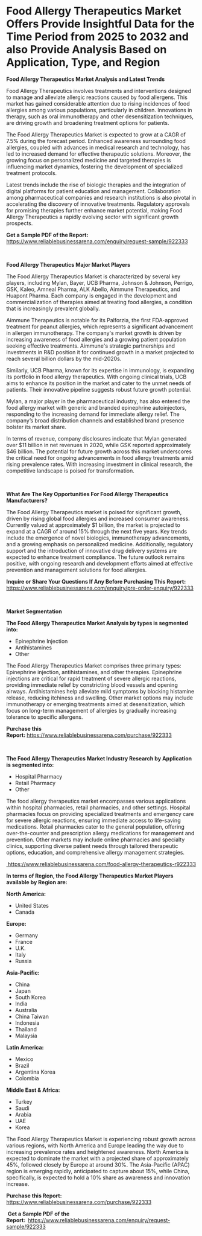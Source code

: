 <p><h1>Food Allergy Therapeutics Market Offers Provide Insightful Data for the Time Period from 2025 to 2032 and also Provide Analysis Based on Application, Type, and Region</h1></p><p><strong>Food Allergy Therapeutics Market Analysis and Latest Trends</strong></p>
<p><p>Food Allergy Therapeutics involves treatments and interventions designed to manage and alleviate allergic reactions caused by food allergens. This market has gained considerable attention due to rising incidences of food allergies among various populations, particularly in children. Innovations in therapy, such as oral immunotherapy and other desensitization techniques, are driving growth and broadening treatment options for patients.</p><p>The Food Allergy Therapeutics Market is expected to grow at a CAGR of 7.5% during the forecast period. Enhanced awareness surrounding food allergies, coupled with advances in medical research and technology, has led to increased demand for effective therapeutic solutions. Moreover, the growing focus on personalized medicine and targeted therapies is influencing market dynamics, fostering the development of specialized treatment protocols.</p><p>Latest trends include the rise of biologic therapies and the integration of digital platforms for patient education and management. Collaboration among pharmaceutical companies and research institutions is also pivotal in accelerating the discovery of innovative treatments. Regulatory approvals for promising therapies further enhance market potential, making Food Allergy Therapeutics a rapidly evolving sector with significant growth prospects.</p></p>
<p><strong>Get a Sample PDF of the Report:&nbsp;</strong> <a href="https://www.reliablebusinessarena.com/enquiry/request-sample/922333?utm_campaign=2217&utm_medium=2&utm_source=Github&utm_content=ia&utm_term=18042025&utm_id=food-allergy-therapeutics">https://www.reliablebusinessarena.com/enquiry/request-sample/922333</a></p>
<p>&nbsp;</p>
<p><strong>Food Allergy Therapeutics Major Market Players</strong></p>
<p><p>The Food Allergy Therapeutics Market is characterized by several key players, including Mylan, Bayer, UCB Pharma, Johnson & Johnson, Perrigo, GSK, Kaleo, Amneal Pharma, ALK Abello, Aimmune Therapeutics, and Huapont Pharma. Each company is engaged in the development and commercialization of therapies aimed at treating food allergies, a condition that is increasingly prevalent globally.</p><p>Aimmune Therapeutics is notable for its Palforzia, the first FDA-approved treatment for peanut allergies, which represents a significant advancement in allergen immunotherapy. The company's market growth is driven by increasing awareness of food allergies and a growing patient population seeking effective treatments. Aimmune's strategic partnerships and investments in R&D position it for continued growth in a market projected to reach several billion dollars by the mid-2020s.</p><p>Similarly, UCB Pharma, known for its expertise in immunology, is expanding its portfolio in food allergy therapeutics. With ongoing clinical trials, UCB aims to enhance its position in the market and cater to the unmet needs of patients. Their innovative pipeline suggests robust future growth potential.</p><p>Mylan, a major player in the pharmaceutical industry, has also entered the food allergy market with generic and branded epinephrine autoinjectors, responding to the increasing demand for immediate allergy relief. The company’s broad distribution channels and established brand presence bolster its market share.</p><p>In terms of revenue, company disclosures indicate that Mylan generated over $11 billion in net revenues in 2020, while GSK reported approximately $46 billion. The potential for future growth across this market underscores the critical need for ongoing advancements in food allergy treatments amid rising prevalence rates. With increasing investment in clinical research, the competitive landscape is poised for transformation.</p></p>
<p>&nbsp;</p>
<p><strong>What Are The Key Opportunities For Food Allergy Therapeutics Manufacturers?</strong></p>
<p><p>The Food Allergy Therapeutics market is poised for significant growth, driven by rising global food allergies and increased consumer awareness. Currently valued at approximately $1 billion, the market is projected to expand at a CAGR of around 15% through the next five years. Key trends include the emergence of novel biologics, immunotherapy advancements, and a growing emphasis on personalized medicine. Additionally, regulatory support and the introduction of innovative drug delivery systems are expected to enhance treatment compliance. The future outlook remains positive, with ongoing research and development efforts aimed at effective prevention and management solutions for food allergies.</p></p>
<p><strong>Inquire or Share Your Questions If Any Before Purchasing This Report:</strong> <a href="https://www.reliablebusinessarena.com/enquiry/pre-order-enquiry/922333?utm_campaign=2217&utm_medium=2&utm_source=Github&utm_content=ia&utm_term=18042025&utm_id=food-allergy-therapeutics">https://www.reliablebusinessarena.com/enquiry/pre-order-enquiry/922333</a></p>
<p>&nbsp;</p>
<p><strong>Market Segmentation</strong></p>
<p><strong>The Food Allergy Therapeutics Market Analysis by types is segmented into:</strong></p>
<p><ul><li>Epinephrine Injection</li><li>Antihistamines</li><li>Other</li></ul></p>
<p><p>The Food Allergy Therapeutics Market comprises three primary types: Epinephrine injection, antihistamines, and other therapies. Epinephrine injections are critical for rapid treatment of severe allergic reactions, providing immediate relief by constricting blood vessels and opening airways. Antihistamines help alleviate mild symptoms by blocking histamine release, reducing itchiness and swelling. Other market options may include immunotherapy or emerging treatments aimed at desensitization, which focus on long-term management of allergies by gradually increasing tolerance to specific allergens.</p></p>
<p><strong>Purchase this Report:&nbsp;</strong><a href="https://www.reliablebusinessarena.com/purchase/922333?utm_campaign=2217&utm_medium=2&utm_source=Github&utm_content=ia&utm_term=18042025&utm_id=food-allergy-therapeutics">https://www.reliablebusinessarena.com/purchase/922333</a></p>
<p>&nbsp;</p>
<p><strong>The Food Allergy Therapeutics Market Industry Research by Application is segmented into:</strong></p>
<p><ul><li>Hospital Pharmacy</li><li>Retail Pharmacy</li><li>Other</li></ul></p>
<p><p>The food allergy therapeutics market encompasses various applications within hospital pharmacies, retail pharmacies, and other settings. Hospital pharmacies focus on providing specialized treatments and emergency care for severe allergic reactions, ensuring immediate access to life-saving medications. Retail pharmacies cater to the general population, offering over-the-counter and prescription allergy medications for management and prevention. Other markets may include online pharmacies and specialty clinics, supporting diverse patient needs through tailored therapeutic options, education, and comprehensive allergy management strategies.</p></p>
<p><a href="https://www.reliablebusinessarena.com/food-allergy-therapeutics-r922333?utm_campaign=2217&utm_medium=2&utm_source=Github&utm_content=ia&utm_term=18042025&utm_id=food-allergy-therapeutics">&nbsp;https://www.reliablebusinessarena.com/food-allergy-therapeutics-r922333</a></p>
<p><strong>In terms of Region, the Food Allergy Therapeutics Market Players available by Region are:</strong></p>
<p>
    <p> <strong> North America: </strong>
        <ul>
            <li>United States</li>
            <li>Canada</li>
        </ul>
        </p> 
    <p> <strong> Europe: </strong>
        <ul>
            <li>Germany</li>
            <li>France</li>
            <li>U.K.</li>
            <li>Italy</li>
            <li>Russia</li>
        </ul>
        </p> 
    <p> <strong> Asia-Pacific: </strong>
        <ul>
            <li>China</li>
            <li>Japan</li>
            <li>South Korea</li>
            <li>India</li>
            <li>Australia</li>
            <li>China Taiwan</li>
            <li>Indonesia</li>
            <li>Thailand</li>
            <li>Malaysia</li>
        </ul>
        </p> 
    <p> <strong> Latin America: </strong>
        <ul>
            <li>Mexico</li>
            <li>Brazil</li>
            <li>Argentina Korea</li>
            <li>Colombia</li>
        </ul>
        </p> 
    <p> <strong> Middle East & Africa: </strong>
        <ul>
            <li>Turkey</li>
            <li>Saudi</li>
            <li>Arabia</li>
            <li>UAE</li>
            <li>Korea</li>
        </ul>
    </p>
    </p>
<p><p>The Food Allergy Therapeutics Market is experiencing robust growth across various regions, with North America and Europe leading the way due to increasing prevalence rates and heightened awareness. North America is expected to dominate the market with a projected share of approximately 45%, followed closely by Europe at around 30%. The Asia-Pacific (APAC) region is emerging rapidly, anticipated to capture about 15%, while China, specifically, is expected to hold a 10% share as awareness and innovation increase.</p></p>
<p><strong>Purchase this Report: </strong><a href="https://www.reliablebusinessarena.com/purchase/922333?utm_campaign=2217&utm_medium=2&utm_source=Github&utm_content=ia&utm_term=18042025&utm_id=food-allergy-therapeutics">https://www.reliablebusinessarena.com/purchase/922333</a></p>
<p>&nbsp;<strong>Get a Sample PDF of the Report:&nbsp;&nbsp;</strong><a href="https://www.reliablebusinessarena.com/enquiry/request-sample/922333?utm_campaign=2217&utm_medium=2&utm_source=Github&utm_content=ia&utm_term=18042025&utm_id=food-allergy-therapeutics">https://www.reliablebusinessarena.com/enquiry/request-sample/922333</a></p>
<p><strong></strong></p>
<p><p></p><p></p><p></p></p>